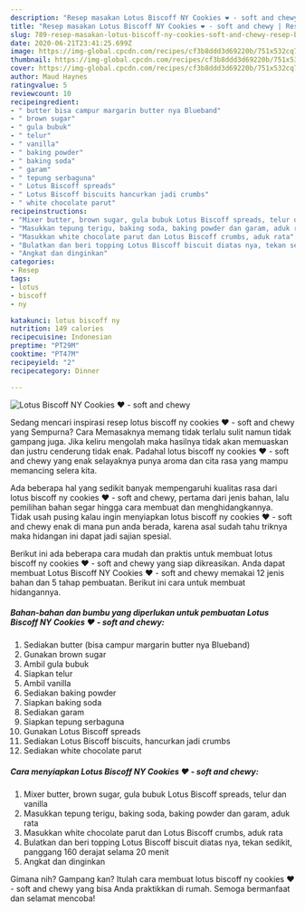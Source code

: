 ```yaml
---
description: "Resep masakan Lotus Biscoff NY Cookies ❤ - soft and chewy | Resep Bumbu Lotus Biscoff NY Cookies ❤ - soft and chewy Yang Enak Banget"
title: "Resep masakan Lotus Biscoff NY Cookies ❤ - soft and chewy | Resep Bumbu Lotus Biscoff NY Cookies ❤ - soft and chewy Yang Enak Banget"
slug: 789-resep-masakan-lotus-biscoff-ny-cookies-soft-and-chewy-resep-bumbu-lotus-biscoff-ny-cookies-soft-and-chewy-yang-enak-banget
date: 2020-06-21T23:41:25.699Z
image: https://img-global.cpcdn.com/recipes/cf3b8ddd3d69220b/751x532cq70/lotus-biscoff-ny-cookies-❤-soft-and-chewy-foto-resep-utama.jpg
thumbnail: https://img-global.cpcdn.com/recipes/cf3b8ddd3d69220b/751x532cq70/lotus-biscoff-ny-cookies-❤-soft-and-chewy-foto-resep-utama.jpg
cover: https://img-global.cpcdn.com/recipes/cf3b8ddd3d69220b/751x532cq70/lotus-biscoff-ny-cookies-❤-soft-and-chewy-foto-resep-utama.jpg
author: Maud Haynes
ratingvalue: 5
reviewcount: 10
recipeingredient:
- " butter bisa campur margarin butter nya Blueband"
- " brown sugar"
- " gula bubuk"
- " telur"
- " vanilla"
- " baking powder"
- " baking soda"
- " garam"
- " tepung serbaguna"
- " Lotus Biscoff spreads"
- " Lotus Biscoff biscuits hancurkan jadi crumbs"
- " white chocolate parut"
recipeinstructions:
- "Mixer butter, brown sugar, gula bubuk Lotus Biscoff spreads, telur dan vanilla"
- "Masukkan tepung terigu, baking soda, baking powder dan garam, aduk rata"
- "Masukkan white chocolate parut dan Lotus Biscoff crumbs, aduk rata"
- "Bulatkan dan beri topping Lotus Biscoff biscuit diatas nya, tekan sedikit, panggang 160 derajat selama 20 menit"
- "Angkat dan dinginkan"
categories:
- Resep
tags:
- lotus
- biscoff
- ny

katakunci: lotus biscoff ny 
nutrition: 149 calories
recipecuisine: Indonesian
preptime: "PT29M"
cooktime: "PT47M"
recipeyield: "2"
recipecategory: Dinner

---
```



![Lotus Biscoff NY Cookies ❤ - soft and chewy](https://img-global.cpcdn.com/recipes/cf3b8ddd3d69220b/751x532cq70/lotus-biscoff-ny-cookies-❤-soft-and-chewy-foto-resep-utama.jpg)

Sedang mencari inspirasi resep lotus biscoff ny cookies ❤ - soft and chewy yang Sempurna? Cara Memasaknya memang tidak terlalu sulit namun tidak gampang juga. Jika keliru mengolah maka hasilnya tidak akan memuaskan dan justru cenderung tidak enak. Padahal lotus biscoff ny cookies ❤ - soft and chewy yang enak selayaknya punya aroma dan cita rasa yang mampu memancing selera kita.



Ada beberapa hal yang sedikit banyak mempengaruhi kualitas rasa dari lotus biscoff ny cookies ❤ - soft and chewy, pertama dari jenis bahan, lalu pemilihan bahan segar hingga cara membuat dan menghidangkannya. Tidak usah pusing kalau ingin menyiapkan lotus biscoff ny cookies ❤ - soft and chewy enak di mana pun anda berada, karena asal sudah tahu triknya maka hidangan ini dapat jadi sajian spesial.


Berikut ini ada beberapa cara mudah dan praktis untuk membuat lotus biscoff ny cookies ❤ - soft and chewy yang siap dikreasikan. Anda dapat membuat Lotus Biscoff NY Cookies ❤ - soft and chewy memakai 12 jenis bahan dan 5 tahap pembuatan. Berikut ini cara untuk membuat hidangannya.

<!--inarticleads1-->

##### Bahan-bahan dan bumbu yang diperlukan untuk pembuatan Lotus Biscoff NY Cookies ❤ - soft and chewy:

1. Sediakan  butter (bisa campur margarin butter nya Blueband)
1. Gunakan  brown sugar
1. Ambil  gula bubuk
1. Siapkan  telur
1. Ambil  vanilla
1. Sediakan  baking powder
1. Siapkan  baking soda
1. Sediakan  garam
1. Siapkan  tepung serbaguna
1. Gunakan  Lotus Biscoff spreads
1. Sediakan  Lotus Biscoff biscuits, hancurkan jadi crumbs
1. Sediakan  white chocolate parut




<!--inarticleads2-->

##### Cara menyiapkan Lotus Biscoff NY Cookies ❤ - soft and chewy:

1. Mixer butter, brown sugar, gula bubuk Lotus Biscoff spreads, telur dan vanilla
1. Masukkan tepung terigu, baking soda, baking powder dan garam, aduk rata
1. Masukkan white chocolate parut dan Lotus Biscoff crumbs, aduk rata
1. Bulatkan dan beri topping Lotus Biscoff biscuit diatas nya, tekan sedikit, panggang 160 derajat selama 20 menit
1. Angkat dan dinginkan




Gimana nih? Gampang kan? Itulah cara membuat lotus biscoff ny cookies ❤ - soft and chewy yang bisa Anda praktikkan di rumah. Semoga bermanfaat dan selamat mencoba!
